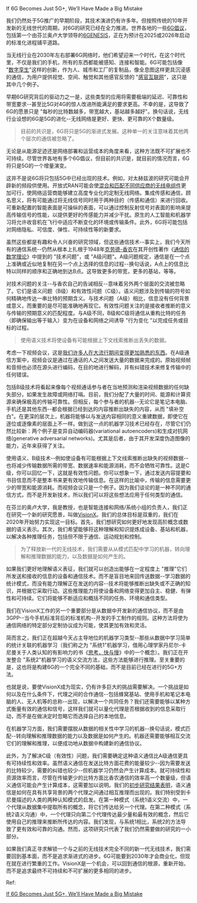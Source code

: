 If 6G Becomes Just 5G+, We’ll Have Made a Big Mistake

我们仍然处于5G推广的早期阶段，其技术演进仍有许多年。但按照传统的10年开发新的无线世代的周期，对6G的研究已经在全力推进。世界各地的一些[6G倡议](https://spectrum.ieee.org/6g-geopolitics)，包括第一个由芬兰奥卢大学领导的[6GENESIS](https://www.oulu.fi/6gflagship/)，正在为预计在2025或2026年启动的标准化进程铺平道路。

当无线行业在2030年左右部署6G网络时，他们希望迎来一个时代，在这个时代里，不仅是我们的手机，所有的东西都能被感知、连接和智能。6G可能包括像 "[数字孪生](https://www.ibm.com/topics/what-is-a-digital-twin)"这样的创新，作为人、城市和工厂的复制品，像全息图这样更具沉浸感的通信，为用户提供视觉、空间、触觉和其他感官反馈的 "[感官互联网](https://www.ericsson.com/en/reports-and-papers/consumerlab/reports/10-hot-consumer-trends-2030)"，这只是其中几个例子。

早期6G研究背后的驱动力之一是，这些类型的应用将需要极端的延迟、可靠性和带宽要求--甚至比5G对4G的惊人改进所能满足的要求更高。不幸的是，这导致了6G的愿景只是 "每秒的比特数越多，带宽越大，基站越多越好"。换句话说，无线行业设想的6G是5G的进化--无线网络是更好、更快、更可靠的X个数量级。

> 目前的共识是，6G将只是5G的渐进式发展。这种单一的关注意味着其他两个层次的通信被忽略了。

无论是从能源足迹还是网络部署和运营成本的角度来看，这种方法既不可扩展也不可持续。尽管世界各地有多个6G倡议，但目前的共识是，就目前的情况而言，6G将只是5G的一个增量演变。

这并不是说6G将只包括5G中已经出现的技术。例如，对太赫兹波的研究可能会开辟新的频段供使用。开放式RAN可能会使[混合和匹配不同供应商的无线电组件](https://spectrum.ieee.org/the-cellular-industrys-clash-over-the-movement-to-remake-networks)更加可行，使网络运营商能够建立高度专业化的定制无线网络。集成传感和通信，顾名思义，将有可能通过将无线信号同时用于两种目的（传感和通信）来进行回收。可重新配置的智能表面是可操纵的表面，可以通过控制反射信号对表面的影响来提高传输信号的性能，以提供更好的传感能力并减少干扰。原生的人工智能和机器学习将允许收音机在飞行中适应不断变化的环境或传输条件。此外，6G将可能包括对网络隐私、可信度、弹性、可持续性等的新要求。

虽然这些都是有趣和令人兴奋的研究领域，但这些通信技术--事实上，我们今天所有的通信系统--仍然从根本上扎根于1948年[克劳德-香农](https://spectrum.ieee.org/claude-shannon-tinkerer-prankster-and-father-of-information-theory)在其开创性著作《[通信的数学理论](https://en.wikipedia.org/wiki/A_Mathematical_Theory_of_Communication)》中提到的 "技术问题"，或 "A级问题"。A级问题规定，通信是在一个点上准确或近似地复制在另一个点上选择的信息的过程--换句话说，A点上的信息比特以同样的顺序和正确地到达B点。这导致更多的带宽，更多的基站，等等。

对技术问题的关注--与香农自己的告诫相反--意味着另外两个层面的交流被忽略了。它们是语义问题（B级）和有效性问题（C级）。语义问题涉及到传输的符号如何精确地传达一串比特的预期含义。与技术问题（A级）相比，信息没有任何背景或意义，而重要的是尽可能准确地再现它。有效性问题关注的是接收者推断的意义与传输的预期意义的匹配程度。与A级不同，B级和C级将通信从重构比特的任务（即确保输出等于输入）变为在设备和网络之间诱导 "行为变化 "以完成任务或目标的过程。

> 使用语义技术将使设备有可能根据上下文线索推断出丢失的数据。

考虑一下视频会议，这是[我们许多人在大流行期间变得更加熟悉的东西](https://spectrum.ieee.org/covid-19-forced-us-all-to-experiment-what-have-we-learned)。在A级通信方案中，视频会议是通过在通话的人之间发送大量的数据来完成的。原始视频帧和音频也必须在源头进行编码，在目的地进行解码，并有纠错技术来修复传输中的任何错误。

包括B级技术将看起来像每个视频通话参与者在当地预测和渲染视频数据的任何缺失部分，如果发生故障或网络打嗝。目前，我们分配了大量的时间、能源和计算资源来确保极高的传输可靠性。但相反，每个参与者的机器--无论它是笔记本电脑、手机还是其他东西--都会根据已经到达的内容推断出缺失的内容，从而 "填补空白"。在更深的层次上，机器将能够以与发送内容相同的意义重建数据，即使它在逐位或逐像素的层面上不一样。做到这一点的机器学习技术已经存在，尽管它们仍然比较新：两个例子是变异自动编码器(variational autoencoders)和生成对抗网络(generative adversarial networks)。尤其是后者，由于其开发深度伪造图像的能力，近年来获得了关注。

使用语义、B级技术--例如使设备有可能根据上下文线索推断出缺失的视频数据--也将减少传输数据所需的带宽、数据速率和能源消耗，而不会牺牲可靠性。这是C级，你可以回忆一下，这就是有效性问题。你可以想象一下，通过发送内容提要和书目信息而不是整本书来更有效地传输信息。在这样的比喻中，传输的信息需要更少的带宽和能源消耗。而视频会议只是一个例子。因为我们谈论的是一种不同的通信方式，而不是开发新技术，所以我们可以将这些想法应用于任何类型的通信。

在芬兰的奥卢大学，我是教授，也是智能连接和网络/系统小组的负责人，我们正在研究一个新的研究愿景，叫做[VisionX](https://www.oulu.fi/university/news/mehdi-bennis-6g)。我们的总体目标是双重的，我们在2020年开始努力实现这一目标。首先，我们想研究如何更好地发现高阶概念或数据的语义表示。其次，我们希望能够将这种理解和知识提炼成设备、基站和机器，以解决各种推理任务，包括但不限于通信、运动规划和控制。

> 为了释放新一代的无线技术，我们需要从从模式匹配中学习的机器，转向理解和推理数据的能力，以及数据是如何产生的。

如果我们更好地理解语义表征，我们就可以创造出能够在一定程度上 "推理"它们所发送和接收的信息的设备和通信技术。而不是盲目地来回传送数据--学习数据的统计模式，而没有能力理解正在发送的内容--技术将能够推断出缺失或不正确的知识，并根据它采取行动。这些推理能力将使设备和网络变得更加自主、稳健、有弹性和可持续。它们将能够不断适应和概括不同的任务、环境和通信类型。

我们在VisionX工作的另一个重要部分是从数据中开发新的通信协议，而不是由3GPP--当今手机标准背后的标准机构--开发的手工制作的规则。这种方法将使为通信网络的特定部分定制协议成为可能，使其更加有效和灵活。

简而言之，我们正在超越今天占主导地位的机器学习类型--那些从数据中学习简单的统计关联的机器学习（我们称之为 "系统1"机器学习，借用心理学家丹尼尔-卡尼曼关于人类认知的有影响力的书《[思考，快与慢](https://en.wikipedia.org/wiki/Thinking,_Fast_and_Slow)》中的一个概念）。我们正在开发整合 "系统2"机器学习的语义交流方法，这些方法能够进行推理。至关重要的是，这也将是构建6G的一个完全不同的基础，而不是目前已经在进行的5G+方法。

也就是说，要使VisionX成为现实，仍有许多巨大的挑战需要解决。一个挑战是如何以及在什么条件下，代理之间的合作通信--包括蜂窝基站、使用手机和笔记本电脑的人、无人机等的总称--出现，以解决一个共同任务？我们还需要能够以某种方式衡量有效的通信和信号，这样我们就可以量化代理是否根据收到的信息采取行动，而不是在做决定时忽略它而选择自己的本地信息。

在机器学习方面，我们需要摆脱从数据的相关性中学习的机器--换句话说，模式匹配--转向理解和推理数据的能力以及数据是如何产生的。机器还需要能够相互交流它们的理解和推理，以便成功地从数据中构建新的通信协议。

此外，为了解决C级（有效性）问题，我们需要确定这种语义通信比A级通信更具有可持续性和效率。虽然语义通信在发送比特方面花费的能量较少--因为需要发送的比特较少，需要的纠错也较少--但机器学习仍然会产生计算成本。就可持续性和资源效率而言，尽管在传输更少的比特方面比香农通信的效率高一个数量级，但语义通信可能会产生计算成本，这需要加以说明。我们的[初步研究结果表明](http://export.arxiv.org/abs/2108.05681)，语义通信是如何在具有共享背景的两个代理之间通过相互推理而出现的。我们特别受到卡尼曼描述的人类的两种认知模式的启发。在第一种模式（系统1语义交流）中，一个代理从数据集中提取所有的概念，将它们传达给另一个代理。在第二种模式（系统2语义沟通）中，一个代理只向第二个代理传达最少量和最有效的概念，然后它使用自己的推理来推断所传达的内容。我们发现，与系统1相比，系统2的方法导致了更有效和可靠的沟通。然而，这项研究只代表了我们仍然需要做的研究的一小部分。

如果我们真正寻求解锁一个与之前的无线技术完全不同的新一代无线技术，我们需要回到基本面，而不是追求渐进式的进步。6G可能要到2030年才会商业化，但现在就在进行繁重的工作。VisionX是一个机会，可以回到通信的根源，重新开始，而不是追求最终不可持续和不可扩展的更多相同的进步。

Ref:

[If 6G Becomes Just 5G+, We’ll Have Made a Big Mistake](https://spectrum.ieee.org/6g-semantic-communication)
